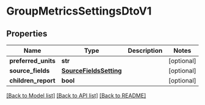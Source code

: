 # GroupMetricsSettingsDtoV1

## Properties
Name | Type | Description | Notes
------------ | ------------- | ------------- | -------------
**preferred_units** | **str** |  | [optional] 
**source_fields** | [**SourceFieldsSetting**](SourceFieldsSetting.md) |  | [optional] 
**children_report** | **bool** |  | [optional] 

[[Back to Model list]](../README.md#documentation-for-models) [[Back to API list]](../README.md#documentation-for-api-endpoints) [[Back to README]](../README.md)

